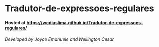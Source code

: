 # Tradutor-de-expressoes-regulares
#### Hosted at <https://wcdiaslima.github.io/Tradutor-de-expressoes-regulares/>
###### Developed by Joyce Emanuele and Wellington Cesar
